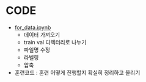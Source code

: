 # CODE

- [for_data.ipynb](./for_data.ipynb)
  - 데이터 가져오기
  - train val 디렉터리로 나누기
  - 파일명 수정
  - 라벨링
  - 압축
- 훈련코드 : 훈련 어떻게 진행할지 확실히 정리하고 올리기
